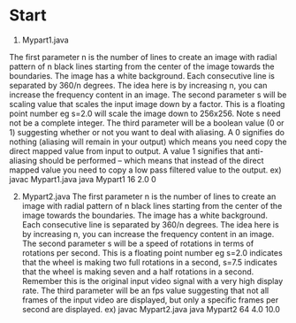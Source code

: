 # Start

  1. Mypart1.java
  
  The first parameter n is the number of lines to create an image with radial pattern of n black lines starting from the center of the image towards the boundaries. 
  The image has a white background. Each consecutive line is separated by 360/n degrees. 
  The idea here is by increasing n, you can increase the frequency content in an image.
  The second parameter s will be scaling value that scales the input image down by a factor. 
  This is a floating point number eg s=2.0 will scale the image down to 256x256. Note s need not be a complete integer.
  The third parameter will be a boolean value (0 or 1) suggesting whether or not you want to deal with aliasing. 
  A 0 signifies do nothing (aliasing will remain in your output) which means you need copy the direct mapped value from input to output. 
  A value 1 signifies that anti-aliasing should be performed – which means that instead of the direct mapped value you need to copy a low pass filtered value to the output. 
   ex) javac Mypart1.java
       java Mypart1 16 2.0 0
   
   2. Mypart2.java
   The first parameter n is the number of lines to create an image with radial pattern of n black lines starting from the center of the image towards the boundaries. 
   The image has a white background. Each consecutive line is separated by 360/n degrees. The idea here is by increasing n, you can increase the frequency content in an image.
   The second parameter s will be a speed of rotations in terms of rotations per second. 
   This is a floating point number eg s=2.0 indicates that the wheel is making two full rotations in a second, s=7.5 indicates that the wheel is making seven and a half rotations in a second. 
   Remember this is the original input video signal with a very high display rate.
   The third parameter will be an fps value suggesting that not all frames of the input video are displayed, but only a specific frames per second are displayed.
    ex) javac Mypart2.java
        java Mypart2 64 4.0 10.0
